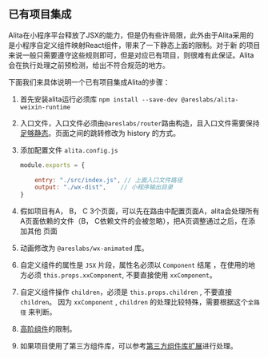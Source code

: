 ## 已有项目集成

Alita在小程序平台释放了JSX的能力，但是仍有些许局限，此外由于Alita采用的是小程序自定义组件映射React组件，带来了一下静态上面的限制。对于新
的项目来说一般只需要遵守这些规则即可，但是对应已有项目，则很难有此保证。Alita会在执行处理之前预检测，给出不符合规范的地方。

下面我们来具体说明一个已有项目集成Alita的步骤：

1. 首先安装alita运行必须库 `npm install --save-dev @areslabs/alita-weixin-runtime`

2. 入口文件，入口文件必须由`@areslabs/router`路由构造，且入口文件需要保持[足够静态](./入口文件.md)。页面之间的跳转修改为 history 的方式。

3. 添加配置文件 `alita.config.js`
    ```javascript
    module.exports = {
        
        entry: "./src/index.js", // 上面入口文件路径
        output: "./wx-dist",    // 小程序输出目录
    }

    ```

4. 假如项目有A， B， C 3个页面，可以先在路由中配置页面A，alita会处理所有A页面依赖的文件（B， C依赖文件的会被忽略），把A页调整通过之后，在添加其他
页面

5. 动画修改为 `@areslabs/wx-animated` 库。
6. 自定义组件的属性是 `JSX` 片段，属性名必须以 `Component` 结尾 ，在使用的地方必须 `this.props.xxComponent`, 不要直接使用 `xxComponent`。
7. 自定义组件操作 `children`，必须是 `this.props.children` , 不要直接 `children`。
   因为 `xxComponent` , `children` 的处理比较特殊，需要根据这个`全路径` 来判断。

8. [高阶组件](./高阶组件.md)的限制。

9. 如果项目使用了第三方组件库，可以参考[第三方组件库扩展](./第三方组件库扩展.md)进行处理。


